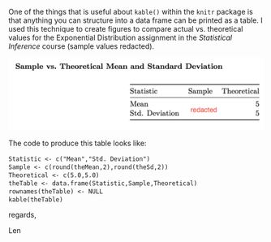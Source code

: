 One of the things that is useful about `kable()` within the `knitr` package is that anything you can structure into a data frame can be printed as a table. I used this technique to create figures to compare actual vs. theoretical values for the Exponential Distribution assignment in the *Statistical Inference* course (sample values redacted).

<img src="./images/kableTable01.png">

The code to produce this table looks like:

    Statistic <- c("Mean","Std. Deviation")
    Sample <- c(round(theMean,2),round(theSd,2))
    Theoretical <- c(5.0,5.0)
    theTable <- data.frame(Statistic,Sample,Theoretical)
    rownames(theTable) <- NULL
    kable(theTable)


regards,

Len
